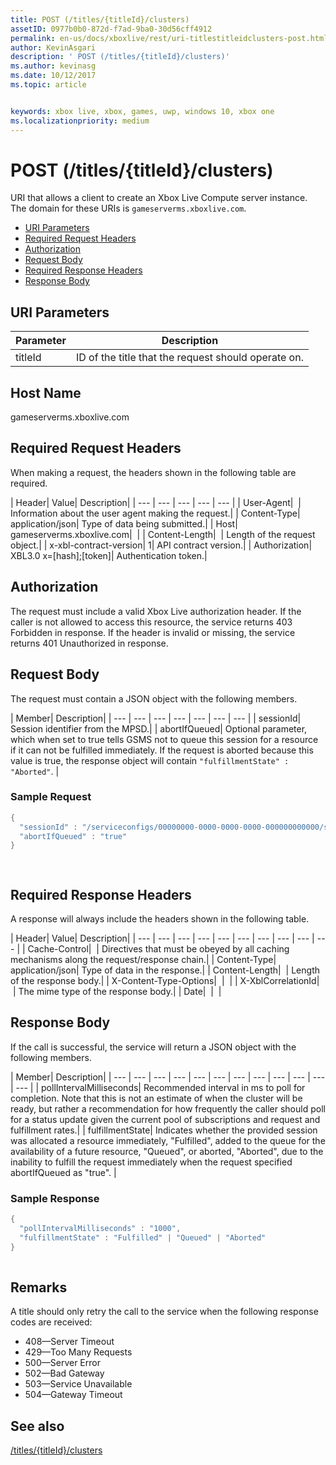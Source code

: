 ```yaml
---
title: POST (/titles/{titleId}/clusters)
assetID: 0977b0b0-872d-f7ad-9ba0-30d56cff4912
permalink: en-us/docs/xboxlive/rest/uri-titlestitleidclusters-post.html
author: KevinAsgari
description: ' POST (/titles/{titleId}/clusters)'
ms.author: kevinasg
ms.date: 10/12/2017
ms.topic: article


keywords: xbox live, xbox, games, uwp, windows 10, xbox one
ms.localizationpriority: medium
---
```



# POST (/titles/{titleId}/clusters)
URI that allows a client to create an Xbox Live Compute server instance. 
The domain for these URIs is `gameserverms.xboxlive.com`.
 
  * [URI Parameters](#ID4EX)
  * [Required Request Headers](#ID4EGB)
  * [Authorization](#ID4ELD)
  * [Request Body](#ID4EWD)
  * [Required Response Headers](#ID4EZE)
  * [Response Body](#ID4E5G)
 
<a id="ID4EX"></a>

 
## URI Parameters
 
| Parameter| Description| 
| --- | --- | 
| titleId| ID of the title that the request should operate on.| 
  
<a id="ID5EG"></a>

 
## Host Name

gameserverms.xboxlive.com
 
<a id="ID4EGB"></a>

 
## Required Request Headers
 
When making a request, the headers shown in the following table are required.
 
| Header| Value| Description| 
| --- | --- | --- | --- | --- | 
| User-Agent|  | Information about the user agent making the request.| 
| Content-Type| application/json| Type of data being submitted.| 
| Host| gameserverms.xboxlive.com|  | 
| Content-Length|  | Length of the request object.| 
| x-xbl-contract-version| 1| API contract version.| 
| Authorization| XBL3.0 x=[hash];[token]| Authentication token.| 
  
<a id="ID4ELD"></a>

 
## Authorization
 
The request must include a valid Xbox Live authorization header. If the caller is not allowed to access this resource, the service returns 403 Forbidden in response. If the header is invalid or missing, the service returns 401 Unauthorized in response.
  
<a id="ID4EWD"></a>

 
## Request Body
 
The request must contain a JSON object with the following members.
 
| Member| Description| 
| --- | --- | --- | --- | --- | --- | --- | 
| sessionId| Session identifier from the MPSD.| 
| abortIfQueued| Optional parameter, which when set to true tells GSMS not to queue this session for a resource if it can not be fulfilled immediately. If the request is aborted because this value is true, the response object will contain <code>"fulfillmentState" : "Aborted"</code>. | 
 
<a id="ID4ERE"></a>

 
### Sample Request
 

```cpp
{
  "sessionId" : "/serviceconfigs/00000000-0000-0000-0000-000000000000/sessiontemplates/quick/session/scott1",
  "abortIfQueued" : "true"
}

      
```

   
<a id="ID4EZE"></a>

 
## Required Response Headers
 
A response will always include the headers shown in the following table.
 
| Header| Value| Description| 
| --- | --- | --- | --- | --- | --- | --- | --- | --- | --- | 
| Cache-Control|  | Directives that must be obeyed by all caching mechanisms along the request/response chain.| 
| Content-Type| application/json| Type of data in the response.| 
| Content-Length|  | Length of the response body.| 
| X-Content-Type-Options|  |  | 
| X-XblCorrelationId|  | The mime type of the response body.| 
| Date|  |  | 
  
<a id="ID4E5G"></a>

 
## Response Body
 
If the call is successful, the service will return a JSON object with the following members.
 
| Member| Description| 
| --- | --- | --- | --- | --- | --- | --- | --- | --- | --- | --- | --- | 
| pollIntervalMilliseconds| Recommended interval in ms to poll for completion. Note that this is not an estimate of when the cluster will be ready, but rather a recommendation for how frequently the caller should poll for a status update given the current pool of subscriptions and request and fulfillment rates.| 
| fulfillmentState| Indicates whether the provided session was allocated a resource immediately, "Fulfilled", added to the queue for the availability of a future resource, "Queued", or aborted, "Aborted", due to the inability to fulfill the request immediately when the request specified abortIfQueued as "true". | 
 
<a id="ID4EWH"></a>

 
### Sample Response
 

```cpp
{
  "pollIntervalMilliseconds" : "1000",
  "fulfillmentState" : "Fulfilled" | "Queued" | "Aborted"
}
      
```

   
<a id="remarks"></a>

 
## Remarks
 
A title should only retry the call to the service when the following response codes are received:
 
   * 408—Server Timeout
   * 429—Too Many Requests
   * 500—Server Error
   * 502—Bad Gateway
   * 503—Service Unavailable
   * 504—Gateway Timeout
   
<a id="ID4EFBAC"></a>

 
## See also
 [/titles/{titleId}/clusters](uri-titlestitleidclusters.md)

  